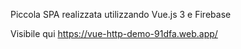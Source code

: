 Piccola SPA realizzata utilizzando Vue.js 3 e Firebase 

Visibile qui https://vue-http-demo-91dfa.web.app/ 


